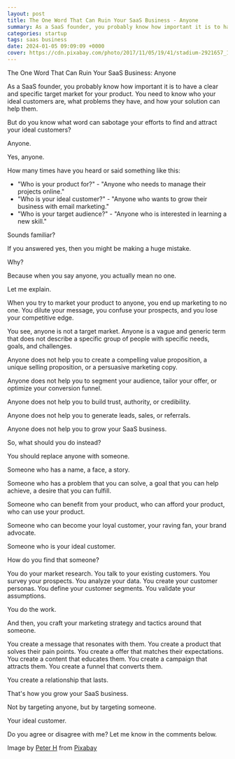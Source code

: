 ```yaml
---
layout: post
title: The One Word That Can Ruin Your SaaS Business - Anyone
summary: As a SaaS founder, you probably know how important it is to have a clear and specific target market for your product.
categories: startup
tags: saas business
date: 2024-01-05 09:09:09 +0000
cover: https://cdn.pixabay.com/photo/2017/11/05/19/41/stadium-2921657_1280.jpg
---
```


The One Word That Can Ruin Your SaaS Business: Anyone

As a SaaS founder, you probably know how important it is to have a clear and specific target market for your product. You need to know who your ideal customers are, what problems they have, and how your solution can help them.

But do you know what word can sabotage your efforts to find and attract your ideal customers?

Anyone.

Yes, anyone.

How many times have you heard or said something like this:

- "Who is your product for?" - "Anyone who needs to manage their projects online."
- "Who is your ideal customer?" - "Anyone who wants to grow their business with email marketing."
- "Who is your target audience?" - "Anyone who is interested in learning a new skill."

Sounds familiar?

If you answered yes, then you might be making a huge mistake.

Why?

Because when you say anyone, you actually mean no one.

Let me explain.

When you try to market your product to anyone, you end up marketing to no one. You dilute your message, you confuse your prospects, and you lose your competitive edge.

You see, anyone is not a target market. Anyone is a vague and generic term that does not describe a specific group of people with specific needs, goals, and challenges.

Anyone does not help you to create a compelling value proposition, a unique selling proposition, or a persuasive marketing copy.

Anyone does not help you to segment your audience, tailor your offer, or optimize your conversion funnel.

Anyone does not help you to build trust, authority, or credibility.

Anyone does not help you to generate leads, sales, or referrals.

Anyone does not help you to grow your SaaS business.

So, what should you do instead?

You should replace anyone with someone.

Someone who has a name, a face, a story.

Someone who has a problem that you can solve, a goal that you can help achieve, a desire that you can fulfill.

Someone who can benefit from your product, who can afford your product, who can use your product.

Someone who can become your loyal customer, your raving fan, your brand advocate.

Someone who is your ideal customer.

How do you find that someone?

You do your market research. You talk to your existing customers. You survey your prospects. You analyze your data. You create your customer personas. You define your customer segments. You validate your assumptions.

You do the work.

And then, you craft your marketing strategy and tactics around that someone.

You create a message that resonates with them. You create a product that solves their pain points. You create a offer that matches their expectations. You create a content that educates them. You create a campaign that attracts them. You create a funnel that converts them.

You create a relationship that lasts.

That's how you grow your SaaS business.

Not by targeting anyone, but by targeting someone.

Your ideal customer.

Do you agree or disagree with me? Let me know in the comments below.

Image by <a href="https://pixabay.com/users/tama66-1032521/?utm_source=link-attribution&utm_medium=referral&utm_campaign=image&utm_content=2921657">Peter H</a> from <a href="https://pixabay.com//?utm_source=link-attribution&utm_medium=referral&utm_campaign=image&utm_content=2921657">Pixabay</a>